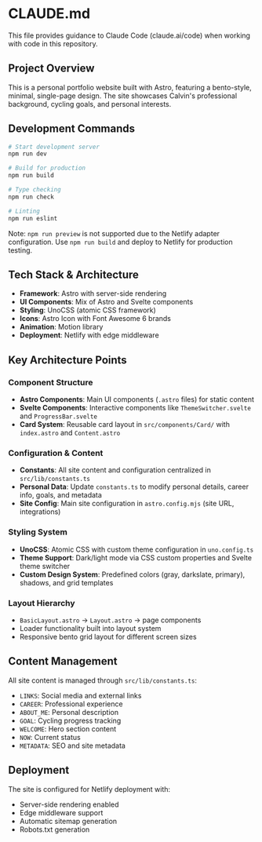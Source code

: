 # CLAUDE.md

This file provides guidance to Claude Code (claude.ai/code) when working with code in this repository.

## Project Overview

This is a personal portfolio website built with Astro, featuring a bento-style, minimal, single-page design. The site showcases Calvin's professional background, cycling goals, and personal interests.

## Development Commands

```bash
# Start development server
npm run dev

# Build for production
npm run build

# Type checking
npm run check

# Linting
npm run eslint
```

Note: `npm run preview` is not supported due to the Netlify adapter configuration. Use `npm run build` and deploy to Netlify for production testing.

## Tech Stack & Architecture

- **Framework**: Astro with server-side rendering
- **UI Components**: Mix of Astro and Svelte components
- **Styling**: UnoCSS (atomic CSS framework)
- **Icons**: Astro Icon with Font Awesome 6 brands
- **Animation**: Motion library
- **Deployment**: Netlify with edge middleware

## Key Architecture Points

### Component Structure
- **Astro Components**: Main UI components (`.astro` files) for static content
- **Svelte Components**: Interactive components like `ThemeSwitcher.svelte` and `ProgressBar.svelte`
- **Card System**: Reusable card layout in `src/components/Card/` with `index.astro` and `Content.astro`

### Configuration & Content
- **Constants**: All site content and configuration centralized in `src/lib/constants.ts`
- **Personal Data**: Update `constants.ts` to modify personal details, career info, goals, and metadata
- **Site Config**: Main site configuration in `astro.config.mjs` (site URL, integrations)

### Styling System
- **UnoCSS**: Atomic CSS with custom theme configuration in `uno.config.ts`
- **Theme Support**: Dark/light mode via CSS custom properties and Svelte theme switcher
- **Custom Design System**: Predefined colors (gray, darkslate, primary), shadows, and grid templates

### Layout Hierarchy
- `BasicLayout.astro` → `Layout.astro` → page components
- Loader functionality built into layout system
- Responsive bento grid layout for different screen sizes

## Content Management

All site content is managed through `src/lib/constants.ts`:
- `LINKS`: Social media and external links
- `CAREER`: Professional experience
- `ABOUT_ME`: Personal description
- `GOAL`: Cycling progress tracking
- `WELCOME`: Hero section content  
- `NOW`: Current status
- `METADATA`: SEO and site metadata

## Deployment

The site is configured for Netlify deployment with:
- Server-side rendering enabled
- Edge middleware support
- Automatic sitemap generation
- Robots.txt generation